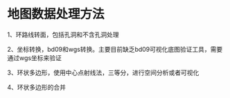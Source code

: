 地图数据处理方法
==
1、环路线转面，包括孔洞和不含孔洞处理

2、坐标转换，bd09和wgs转换。主要目前缺乏bd09可视化底图验证工具，需要通过wgs坐标来验证

3、环状多边形，使用中心点射线法，三等分，进行空间分析或者可视化

4、环状多边形的合并
